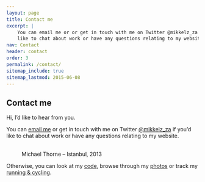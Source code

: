 ```yaml
---
layout: page
title: Contact me
excerpt: |
    You can email me or or get in touch with me on Twitter @mikkelz_za if you’d
    like to chat about work or have any questions relating to my website.
nav: Contact
header: contact
order: 3
permalink: /contact/
sitemap_include: true
sitemap_lastmod: 2015-06-08
---
```


## Contact me

Hi, I’d like to hear from you.

You can [email me](mailto:&#099;&#111;&#110;&#116;&#097;&#099;&#116;&#064;&#117;&#115;&#101;&#114;&#120;&#046;&#099;&#111;&#046;&#122;&#097;) or get in touch with me on Twitter [@mikkelz_za](https://twitter.com/mikkelz_za)
if you’d like to chat about work or have any questions relating to my website.

<figure>
    <a href="https://www.flickr.com/photos/mikkelz/sets/72157649224195065">
        <img srcset="/assets/images/general/michael-thorne-turkey-istanbul-2013-820x461.jpg 820w,
                     /assets/images/general/michael-thorne-turkey-istanbul-2013-410x231.jpg 410w"
            sizes="100vw"
            src="/assets/images/general/michael-thorne-turkey-istanbul-2013-820x461.jpg"
            alt="">
    </a>
    <figcaption>Michael Thorne – Istanbul, 2013</figcaption>
</figure>

Otherwise, you can look at my [code](https://github.com/michaelthorne), browse through my [photos](https://instagram.com/mikkelz_za)
or track my [running & cycling](https://www.strava.com/athletes/1328198).
